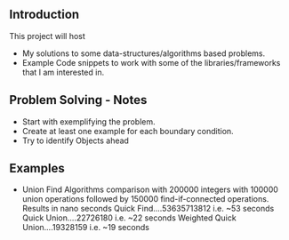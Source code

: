 Introduction
------------
This project will host 
* My solutions to some data-structures/algorithms based problems.
* Example Code snippets to work with some of the libraries/frameworks that I am interested in.


Problem Solving - Notes
-----------------------

* Start with exemplifying the problem.
* Create at least one example for each boundary condition.
* Try to identify Objects ahead

Examples
--------
* Union Find Algorithms comparison with 200000 integers with 100000 union operations followed by 150000 find-if-connected operations.
    Results in nano seconds
        Quick Find....53635713812 i.e. ~53 seconds
        Quick Union....22726180   i.e. ~22 seconds
        Weighted Quick Union....19328159 i.e. ~19 seconds
